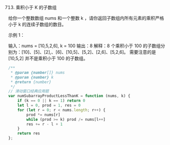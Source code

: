 713. 乘积小于 K 的子数组

给你一个整数数组 nums 和一个整数 k ，请你返回子数组内所有元素的乘积严格小于 k 的连续子数组的数目。
 

示例 1：

输入：nums = [10,5,2,6], k = 100
输出：8
解释：8 个乘积小于 100 的子数组分别为：[10]、[5]、[2],、[6]、[10,5]、[5,2]、[2,6]、[5,2,6]。
需要注意的是 [10,5,2] 并不是乘积小于 100 的子数组。
```js
/**
 * @param {number[]} nums
 * @param {number} k
 * @return {number}
 */
// 滑动窗口经典应用题
var numSubarrayProductLessThanK = function (nums, k) {
    if (k == 0 || k == 1) return 0
    let l = 0, prod = 1, res = 0
    for (let r = 0; r < nums.length; r++) {
        prod *= nums[r]
        while (prod >= k) prod /= nums[l++]
        res += r - l + 1
    }
    return res
};